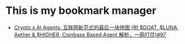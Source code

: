 # This is my bookmark manager

- [Crypto x AI Agents: 互联网新范式的最后一块拼图 (附 $GOAT, $LUNA, Aether & $HIGHER, Coinbase Based Agent 解析，一网打尽)#97](https://www.web3brand.io/p/crypto-x-ai-agents-goat-luna-aether)
